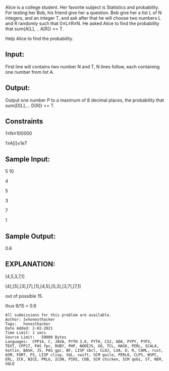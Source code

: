 Alice is a college student. Her favorite subject is Statistics and probability. For testing her Bob, his friend give her a question. Bob give her a list L of N integers, and an integer T, and ask after that he will choose two numbers L and R randomly such that 0≤L≤R≤N. He asked Alice to find the probability that sum{A[L], .. A[R]} <= T.

Help Alice to find the probability.

## Input:
First line will contains two number N and T, N lines follow, each containing one number from list A.
## Output:
Output one number P to a maximum of 8 decimal places, the probability that sum{D[L],… D[R]} <= T.

## Constraints
1≤N≤100000

1≤A[i]≤1e7
## Sample Input:
5 10

4

5

3

7

1
## Sample Output:
0.6
## EXPLANATION:
[4,5,3,7,1]

[4],[5],[3],[7],[1],[4,5],[5,3],[3,7],[7,1]

out of possible 15.

thus 9/15 = 0.6


```
All submissions for this problem are available.
Author:	3★honesthacker
Tags:	honesthacker
Date Added:	2-02-2021
Time Limit:	1 secs
Source Limit:	50000 Bytes
Languages:	CPP14, C, JAVA, PYTH 3.6, PYTH, CS2, ADA, PYPY, PYP3, TEXT, CPP17, PAS fpc, RUBY, PHP, NODEJS, GO, TCL, HASK, PERL, SCALA, kotlin, BASH, JS, PAS gpc, BF, LISP sbcl, CLOJ, LUA, D, R, CAML, rust, ASM, FORT, FS, LISP clisp, SQL, swift, SCM guile, PERL6, CLPS, WSPC, ERL, ICK, NICE, PRLG, ICON, PIKE, COB, SCM chicken, SCM qobi, ST, NEM, SQLQ
```
